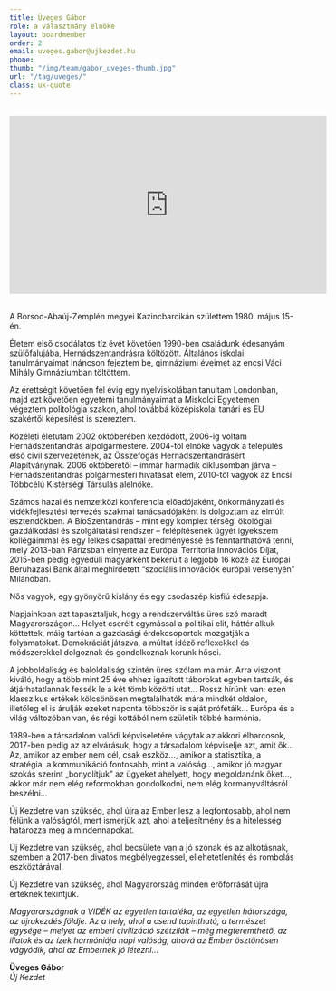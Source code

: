 ```yaml
---
title: Üveges Gábor
role: a választmány elnöke
layout: boardmember
order: 2
email: uveges.gabor@ujkezdet.hu
phone:
thumb: "/img/team/gabor_uveges-thumb.jpg"
url: "/tag/uveges/"
class: uk-quote
---
```


<br>
<div class="text-center"><iframe width="560" height="315" src="https://www.youtube.com/embed/4wo1tsFSdFQ" frameborder="0" allowfullscreen></iframe></div>
<br>

A Borsod-Abaúj-Zemplén megyei Kazincbarcikán születtem 1980. május 15-én.

Életem első csodálatos tíz évét követően 1990-ben családunk édesanyám szülőfalujába, Hernádszentandrásra költözött. Általános iskolai tanulmányaimat Ináncson fejeztem be, gimnáziumi éveimet az encsi Váci Mihály Gimnáziumban töltöttem.

Az érettségit követően fél évig egy nyelviskolában tanultam Londonban, majd ezt követően egyetemi tanulmányaimat a Miskolci Egyetemen végeztem politológia szakon, ahol továbbá középiskolai tanári és EU szakértői képesítést is szereztem.

Közéleti életutam 2002 októberében kezdődött, 2006-ig voltam Hernádszentandrás alpolgármestere. 2004-től elnöke vagyok a település első civil szervezetének, az Összefogás Hernádszentandrásért Alapítványnak. 2006 októberétől – immár harmadik ciklusomban járva – Hernádszentandrás polgármesteri hivatását élem, 2010-től vagyok az Encsi Többcélú Kistérségi Társulás alelnöke.

Számos hazai és nemzetközi konferencia előadójaként, önkormányzati és vidékfejlesztési tervezés szakmai tanácsadójaként is dolgoztam az elmúlt esztendőkben. A BioSzentandrás – mint egy komplex térségi ökológiai gazdálkodási és szolgáltatási rendszer – felépítésének ügyét igyekszem kollégáimmal és egy lelkes csapattal eredményessé és fenntarthatóvá tenni, mely 2013-ban Párizsban elnyerte az Európai Territoria Innovációs Díjat, 2015-ben pedig egyedüli magyarként bekerült a legjobb 16 közé az Európai Beruházási Bank által meghirdetett “szociális innovációk európai versenyén” Milánóban.

Nős vagyok, egy gyönyörű kislány és egy csodaszép kisfiú édesapja.

Napjainkban azt tapasztaljuk, hogy a rendszerváltás üres szó maradt Magyarországon… Helyet cserélt egymással a politikai elit, háttér alkuk köttettek, máig tartóan a gazdasági érdekcsoportok mozgatják a folyamatokat. Demokráciát játszva, a múltat idéző reflexekkel és módszerekkel dolgoznak és gondolkoznak korunk hősei.

A jobboldaliság és baloldaliság szintén üres szólam ma már. Arra viszont kiváló, hogy a több mint 25 éve ehhez igazított táborokat egyben tartsák, és átjárhatatlannak fessék le a két tömb közötti utat… Rossz hírünk van: ezen klasszikus értékek kölcsönösen megtalálhatók mára mindkét oldalon, illetőleg el is árulják ezeket naponta többször is saját prófétáik… Európa és a világ változóban van, és régi kottából nem születik többé harmónia.

1989-ben a társadalom valódi képviseletére vágytak az akkori élharcosok, 2017-ben pedig az az elvárásuk, hogy a társadalom képviselje azt, amit ők… Az, amikor az ember nem cél, csak eszköz…, amikor a statisztika, a stratégia, a kommunikáció fontosabb, mint a valóság…, amikor jó magyar szokás szerint „bonyolítjuk” az ügyeket ahelyett, hogy megoldanánk őket…, akkor már nem elég reformokban gondolkodni, nem elég kormányváltásról beszélni…

Új Kezdetre van szükség, ahol újra az Ember lesz a legfontosabb, ahol nem félünk a valóságtól, mert ismerjük azt, ahol a teljesítmény és a hitelesség határozza meg a mindennapokat.

Új Kezdetre van szükség, ahol becsülete van a jó szónak és az alkotásnak, szemben a 2017-ben divatos megbélyegzéssel, ellehetetlenítés és rombolás eszköztárával.

Új Kezdetre van szükség, ahol Magyarország minden erőforrását újra értéknek tekintjük.

*Magyarországnak a VIDÉK az egyetlen tartaléka, az egyetlen hátországa, az újrakezdés földje. Az a hely, ahol a csend tapintható, a természet egysége – melyet az emberi civilizáció szétzilált – még megteremthető, az illatok és az ízek harmóniája napi valóság, ahová az Ember ösztönösen vágyódik, ahol az Embernek jó létezni…*

**Üveges Gábor**
<br>*Új Kezdet*